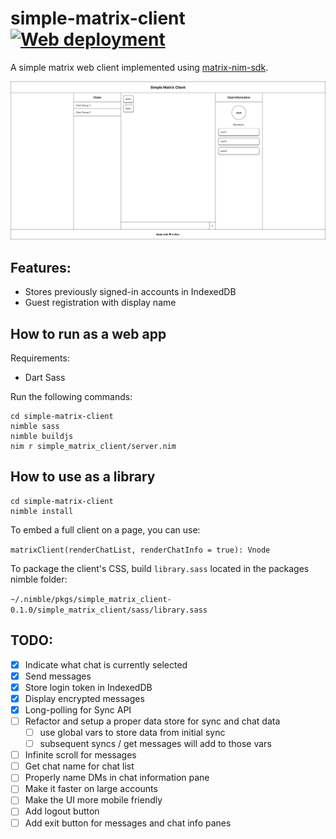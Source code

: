 # simple-matrix-client [![Web deployment](https://github.com/tandy-1000/simple-matrix-client/actions/workflows/web.yml/badge.svg)](https://github.com/tandy-1000/simple-matrix-client/actions/workflows/web.yml)

A simple matrix web client implemented using [matrix-nim-sdk](https://github.com/dylhack/matrix-nim-sdk/).

![image](docs/client.png)

## Features:
 - Stores previously signed-in accounts in IndexedDB
 - Guest registration with display name

## How to run as a web app

Requirements:
 - Dart Sass

Run the following commands:
```
cd simple-matrix-client
nimble sass
nimble buildjs
nim r simple_matrix_client/server.nim
```

## How to use as a library

```
cd simple-matrix-client
nimble install
```

To embed a full client on a page, you can use:

`matrixClient(renderChatList, renderChatInfo = true): Vnode`

To package the client's CSS, build `library.sass` located in the packages nimble folder:

`~/.nimble/pkgs/simple_matrix_client-0.1.0/simple_matrix_client/sass/library.sass`


## TODO:
 - [x] Indicate what chat is currently selected
 - [x] Send messages
 - [x] Store login token in IndexedDB
 - [x] Display encrypted messages
 - [x] Long-polling for Sync API
 - [ ] Refactor and setup a proper data store for sync and chat data
    - [ ] use global vars to store data from initial sync
    - [ ] subsequent syncs / get messages will add to those vars
 - [ ] Infinite scroll for messages
 - [ ] Get chat name for chat list
 - [ ] Properly name DMs in chat information pane
 - [ ] Make it faster on large accounts
 - [ ] Make the UI more mobile friendly
 - [ ] Add logout button
 - [ ] Add exit button for messages and chat info panes
